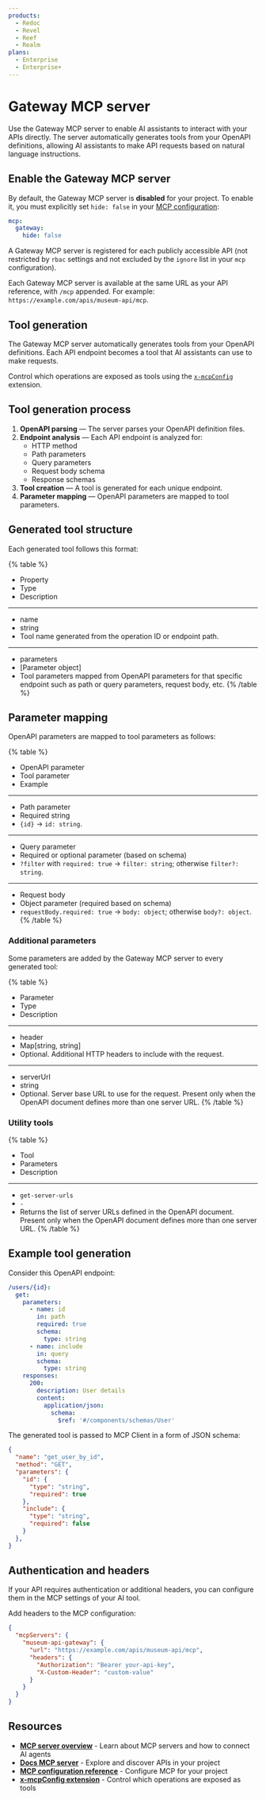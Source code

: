 ```yaml
---
products:
  - Redoc
  - Revel
  - Reef
  - Realm
plans:
  - Enterprise
  - Enterprise+
---
```



# Gateway MCP server

Use the Gateway MCP server to enable AI assistants to interact with your APIs directly.
The server automatically generates tools from your OpenAPI definitions, allowing AI assistants to make API requests based on natural language instructions.

## Enable the Gateway MCP server

By default, the Gateway MCP server is **disabled** for your project.
To enable it, you must explicitly set `hide: false` in your [MCP configuration](../../config/mcp.md):

```yaml
mcp:
  gateway:
    hide: false
```

A Gateway MCP server is registered for each publicly accessible API (not restricted by `rbac` settings and not excluded by the `ignore` list in your `mcp` configuration).

Each Gateway MCP server is available at the same URL as your API reference, with `/mcp` appended.
For example: `https://example.com/apis/museum-api/mcp`.

## Tool generation

The Gateway MCP server automatically generates tools from your OpenAPI definitions.
Each API endpoint becomes a tool that AI assistants can use to make requests.

Control which operations are exposed as tools using the [`x-mcpConfig`](../../content/api-docs/openapi-extensions/x-mcp-config.md) extension.


## Tool generation process

1. **OpenAPI parsing** — The server parses your OpenAPI definition files.
2. **Endpoint analysis** — Each API endpoint is analyzed for:
   - HTTP method
   - Path parameters
   - Query parameters
   - Request body schema
   - Response schemas
3. **Tool creation** — A tool is generated for each unique endpoint.
4. **Parameter mapping** — OpenAPI parameters are mapped to tool parameters.

## Generated tool structure

Each generated tool follows this format:

{% table %}
- Property
- Type
- Description
---
- name
- string
- Tool name generated from the operation ID or endpoint path.
---
- parameters
- [Parameter object]
- Tool parameters mapped from OpenAPI parameters for that specific endpoint such as path or query parameters, request body, etc.
{% /table %}

## Parameter mapping

OpenAPI parameters are mapped to tool parameters as follows:

{% table %}
- OpenAPI parameter
- Tool parameter
- Example
---
- Path parameter
- Required string
- `{id}` → `id: string`.
---
- Query parameter
- Required or optional parameter (based on schema)
- `?filter` with `required: true` → `filter: string`; otherwise `filter?: string`.
---
- Request body
- Object parameter (required based on schema)
- `requestBody.required: true` → `body: object`; otherwise `body?: object`.
{% /table %}

### Additional parameters

Some parameters are added by the Gateway MCP server to every generated tool:

{% table %}
- Parameter
- Type
- Description
---
- header
- Map[string, string]
- Optional. Additional HTTP headers to include with the request.
---
- serverUrl
- string
- Optional. Server base URL to use for the request. Present only when the OpenAPI document defines more than one server URL.
{% /table %}

### Utility tools

{% table %}
- Tool
- Parameters
- Description
---
- `get-server-urls`
- `-`
- Returns the list of server URLs defined in the OpenAPI document. Present only when the OpenAPI document defines more than one server URL.
{% /table %}

## Example tool generation

Consider this OpenAPI endpoint:

```yaml
/users/{id}:
  get:
    parameters:
      - name: id
        in: path
        required: true
        schema:
          type: string
      - name: include
        in: query
        schema:
          type: string
    responses:
      200:
        description: User details
        content:
          application/json:
            schema:
              $ref: '#/components/schemas/User'
```

The generated tool is passed to MCP Client in a form of JSON schema:

```json
{
  "name": "get_user_by_id",
  "method": "GET",
  "parameters": {
    "id": {
      "type": "string",
      "required": true
    },
    "include": {
      "type": "string",
      "required": false
    }
  },
}
```

## Authentication and headers

If your API requires authentication or additional headers, you can configure them in the MCP settings of your AI tool.

Add headers to the MCP configuration:

```json
{
  "mcpServers": {
    "museum-api-gateway": {
      "url": "https://example.com/apis/museum-api/mcp",
      "headers": {
        "Authorization": "Bearer your-api-key",
        "X-Custom-Header": "custom-value"
      }
    }
  }
}
```

## Resources

- **[MCP server overview](./index.md)** - Learn about MCP servers and how to connect AI agents
- **[Docs MCP server](./docs-mcp.md)** - Explore and discover APIs in your project
- **[MCP configuration reference](../../config/mcp.md)** - Configure MCP for your project
- **[x-mcpConfig extension](../../content/api-docs/openapi-extensions/x-mcp-config.md)** - Control which operations are exposed as tools
